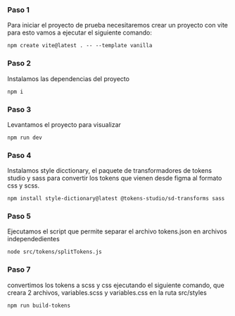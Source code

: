 ### Paso 1

Para iniciar el proyecto de prueba necesitaremos crear un proyecto con vite para esto vamos a ejecutar el siguiente comando:

```console
npm create vite@latest . -- --template vanilla
```

### Paso 2

Instalamos las dependencias del proyecto

```console
npm i
```

### Paso 3

Levantamos el proyecto para visualizar

```console
npm run dev
```

### Paso 4

Instalamos style dicctionary, el paquete de transformadores de tokens studio y sass para convertir los tokens que vienen desde figma al formato css y scss.

```console
npm install style-dictionary@latest @tokens-studio/sd-transforms sass
```

### Paso 5

Ejecutamos el script que permite separar el archivo tokens.json en archivos independedientes

```console
node src/tokens/splitTokens.js
```

### Paso 7

convertimos los tokens a scss y css ejecutando el siguiente comando, que creara 2 archivos, variables.scss y variables.css en la ruta src/styles

```console
npm run build-tokens
```
